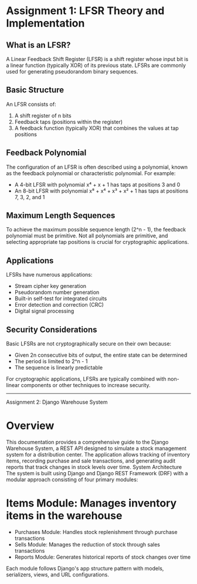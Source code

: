 # Assignment 1: LFSR Theory and Implementation

## What is an LFSR?

A Linear Feedback Shift Register (LFSR) is a shift register whose input bit is a linear function (typically XOR) of its previous state. LFSRs are commonly used for generating pseudorandom binary sequences.

## Basic Structure

An LFSR consists of:
1. A shift register of n bits
2. Feedback taps (positions within the register)
3. A feedback function (typically XOR) that combines the values at tap positions

## Feedback Polynomial

The configuration of an LFSR is often described using a polynomial, known as the feedback polynomial or characteristic polynomial. For example:
- A 4-bit LFSR with polynomial x⁴ + x + 1 has taps at positions 3 and 0
- An 8-bit LFSR with polynomial x⁸ + x⁴ + x³ + x² + 1 has taps at positions 7, 3, 2, and 1

## Maximum Length Sequences

To achieve the maximum possible sequence length (2^n - 1), the feedback polynomial must be primitive. Not all polynomials are primitive, and selecting appropriate tap positions is crucial for cryptographic applications.

## Applications

LFSRs have numerous applications:
- Stream cipher key generation
- Pseudorandom number generation
- Built-in self-test for integrated circuits
- Error detection and correction (CRC)
- Digital signal processing

## Security Considerations

Basic LFSRs are not cryptographically secure on their own because:
- Given 2n consecutive bits of output, the entire state can be determined
- The period is limited to 2^n - 1
- The sequence is linearly predictable

For cryptographic applications, LFSRs are typically combined with non-linear components or other techniques to increase security.

----
Assignment 2:  Django Warehouse System
# Overview
This documentation provides a comprehensive guide to the Django Warehouse System, a REST API designed to simulate a stock management system for a distribution center. The application allows tracking of inventory items, recording purchase and sale transactions, and generating audit reports that track changes in stock levels over time.
System Architecture
The system is built using Django and Django REST Framework (DRF) with a modular approach consisting of four primary modules:

# Items Module: Manages inventory items in the warehouse
- Purchases Module: Handles stock replenishment through purchase transactions
- Sells Module: Manages the reduction of stock through sales transactions
- Reports Module: Generates historical reports of stock changes over time

Each module follows Django's app structure pattern with models, serializers, views, and URL configurations.
